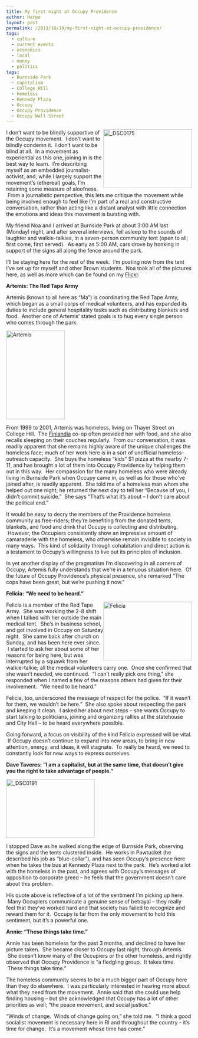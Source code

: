 ```yaml
---
title: My first night at Occupy Providence
author: Harpo
layout: post
permalink: /2011/10/19/my-first-night-at-occupy-providence/
tags:
  - culture
  - current events
  - economics
  - local
  - money
  - politics
tags:
  - Burnside Park
  - capitalism
  - College Hill
  - homeless
  - Kennedy Plaza
  - Occupy
  - Occupy Providence
  - Occupy Wall Street
---
```

<div style="float:right;">
  <a title=" Off to interview on my first morning" href="http://www.flickr.com/photos/renaissanceboy/6258424363/"><img src="http://farm7.static.flickr.com/6055/6258424363_2023a95dfa_m.jpg" alt="_DSC0175" width="240" height="159" /></a>
</div>

I don&#8217;t want to be blindly supportive of the Occupy movement.  I don&#8217;t want to blindly condemn it.  I don&#8217;t want to be blind at all.  In a movement as experiential as this one, joining in is the best way to learn.  I&#8217;m describing myself as an embedded journalist-activist, and, while I largely support the movement&#8217;s (ethereal) goals, I&#8217;m retaining some measure of aloofness.  From a journalistic perspective, this lets me critique the movement while being involved enough to feel like I&#8217;m part of a real and constructive conversation, rather than acting like a distant analyst with little connection the emotions and ideas this movement is bursting with.

My friend Noa and I arrived at Burnside Park at about 3:00 AM last (Monday) night, and after several interviews, fell asleep to the sounds of laughter and walkie-talkies, in a seven-person community tent (open to all; first come, first served).  As early as 5:00 AM, cars drove by honking in support of the signs all along the fence around the park.

I&#8217;ll be staying here for the rest of the week.  I&#8217;m posting now from the tent I&#8217;ve set up for myself and other Brown students.  Noa took all of the pictures here, as well as more which can be found on my <a href="http://www.flickr.com/photos/renaissanceboy/" target="_blank">Flickr</a>.

**Artemis: The Red Tape Army**

Artemis (known to all here as &#8220;Ma&#8221;) is coordinating the Red Tape Army, which began as a small corps of medical volunteers, and has expanded its duties to include general hospitality tasks such as distributing blankets and food.  Another one of Artemis&#8217; stated goals is to hug every single person who comes through the park.

<div style="width: 169px" class="wp-caption alignleft">
  <a title='Artemis, or "Ma," as she's known here and among the homeless' href="http://www.flickr.com/photos/renaissanceboy/6258443881/"><img src="http://farm7.static.flickr.com/6220/6258443881_04f7ac4a52_m.jpg" alt="Artemis" width="159" height="240" /></a>
</div>

From 1999 to 2001, Artemis was homeless, living on Thayer Street on College Hill.  The <a href="http://en.wikipedia.org/wiki/Brown_Association_for_Cooperative_Housing" target="_blank">Finlandia</a> co-op often provided her with food, and she also recalls sleeping on their couches regularly.  From our conversation, it was readily apparent that she remains highly aware of the unique challenges the homeless face; much of her work here is in a sort of unofficial homeless-outreach capacity.  She buys the homeless &#8220;kids&#8221; $1 pizza at the nearby 7-11, and has brought a lot of them into Occupy Providence by helping them out in this way.  Her compassion for the many homeless who were already living in Burnside Park when Occupy came in, as well as for those who&#8217;ve joined after, is readily apparent.  She told me of a homeless man whom she helped out one night; he returned the next day to tell her &#8220;Because of you, I didn&#8217;t commit suicide.&#8221;  She says &#8220;That&#8217;s what it&#8217;s about – I don&#8217;t care about the political end.&#8221;

It would be easy to decry the members of the Providence homeless community as free-riders; they&#8217;re benefiting from the donated tents, blankets, and food and drink that Occupy is collecting and distributing.  However, the Occupiers consistently show an impressive amount of camaraderie with the homeless, who otherwise remain invisible to society in many ways.  This kind of solidarity through cohabitation and direct action is a testament to Occupy&#8217;s willingness to live out its principles of inclusion.

In yet another display of the pragmatism I&#8217;m discovering in all corners of Occupy, Artemis fully understands that we&#8217;re in a tenuous situation here.  Of the future of Occupy Providence&#8217;s physical presence, she remarked &#8220;The cops have been great, but we&#8217;re pushing it now.&#8221;

**Felicia: &#8220;We need to be heard.&#8221;**

<div style="float:right;">
  <a title="Felicia, of the Red Tape Army" href="http://www.flickr.com/photos/renaissanceboy/6258388975/"><img src="http://farm7.static.flickr.com/6167/6258388975_82c142c334_m.jpg" alt="Felicia" width="240" height="159" /></a>
</div>

Felicia is a member of the Red Tape Army.  She was working the 2-8 shift when I talked with her outside the main medical tent.  She&#8217;s in business school, and got involved in Occupy on Saturday night.  She came back after church on Sunday, and has been here ever since.  I started to ask her about some of her reasons for being here, but was interrupted by a squawk from her walkie-talkie; all the medical volunteers carry one.  Once she confirmed that she wasn&#8217;t needed, we continued.  &#8220;I can&#8217;t really pick one thing,&#8221; she responded when I named a few of the reasons others had given for their involvement.  &#8220;We need to be heard.&#8221;

Felicia, too, underscored the message of respect for the police.  &#8220;If it wasn&#8217;t for them, we wouldn&#8217;t be here.&#8221;  She also spoke about respecting the park and keeping it clean.  I asked her about next steps – she wants Occupy to start talking to politicians, joining and organizing rallies at the statehouse and City Hall – to be heard everywhere possible.

Going forward, a focus on visibility of the kind Felicia expressed will be vital.  If Occupy doesn&#8217;t continue to expand into new areas, to bring in new attention, energy, and ideas, it will stagnate.  To really be heard, we need to constantly look for new ways to express ourselves.

**Dave Taveres: &#8220;I am a capitalist, but at the same time, that doesn&#8217;t give you the right to take advantage of people.&#8221;**

<div style="width: 250px" class="wp-caption alignleft">
  <a title="Media & food tents" href="http://www.flickr.com/photos/renaissanceboy/6258431149/"><img src="http://farm7.static.flickr.com/6119/6258431149_0d40b1f475_m.jpg" alt="_DSC0191" width="240" height="159" /></a>
</div>

I stopped Dave as he walked along the edge of Burnside Park, observing the signs and the tents clustered inside.  He works in Pawtucket (he described his job as &#8220;blue-collar&#8221;), and has seen Occupy&#8217;s presence here when he takes the bus at Kennedy Plaza next to the park.  He&#8217;s worked a lot with the homeless in the past, and agrees with Occupy&#8217;s messages of opposition to corporate greed – he feels that the government doesn&#8217;t care about this problem.

His quote above is reflective of a lot of the sentiment I&#8217;m picking up here.  Many Occupiers communicate a genuine sense of betrayal – they really feel that they&#8217;ve worked hard and that society has failed to recognize and reward them for it.  Occupy is far from the only movement to hold this sentiment, but it&#8217;s a powerful one.

**Annie: &#8220;These things take time.&#8221;**

Annie has been homeless for the past 3 months, and declined to have her picture taken.  She became closer to Occupy last night, through Artemis.  She doesn&#8217;t know many of the Occupiers or the other homeless, and rightly observed that Occupy Providence is &#8220;a fledgling group.  It takes time.  These things take time.&#8221;

The homeless community seems to be a much bigger part of Occupy here than they do elsewhere.  I was particularly interested in hearing more about what they need from the movement.  Annie said that she could use help finding housing – but she acknowledged that Occupy has a lot of other priorities as well; &#8220;the peace movement, and social justice.&#8221;

&#8220;Winds of change.  Winds of change going on,&#8221; she told me.  &#8220;I think a good socialist movement is necessary here in RI and throughout the country – it&#8217;s time for change.  It&#8217;s a movement whose time has come.&#8221;